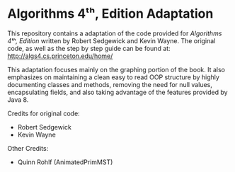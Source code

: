 # Algorithms 4ᵗʰ, Edition Adaptation

This repository contains a adaptation of the code provided for *Algorithms 4ᵗʰ, Edition* written by Robert Sedgewick and Kevin Wayne.
The original code, as well as the step by step guide can be found at: http://algs4.cs.princeton.edu/home/

This adaptation focuses mainly on the graphing portion of the book. It also emphasizes on maintaining a clean easy to
read OOP structure by highly documenting classes and methods, removing the need for null values, encapsulating fields, 
and also taking advantage of the features provided by Java 8.

Credits for original code:
- Robert Sedgewick 
- Kevin Wayne

Other Credits:
- Quinn Rohlf (AnimatedPrimMST)
